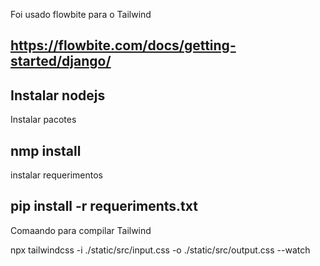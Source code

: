 Foi usado flowbite para o Tailwind

https://flowbite.com/docs/getting-started/django/
-------------------------------------------------------------
Instalar nodejs
-------------------------------------------------------------
Instalar pacotes

nmp install
------------------------------------------------------------
instalar requerimentos

pip install -r requeriments.txt
------------------------------------------------------------
Comaando para compilar Tailwind

npx tailwindcss -i ./static/src/input.css -o ./static/src/output.css --watch
